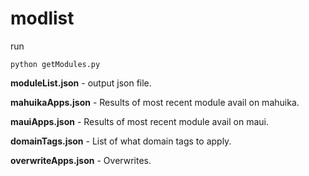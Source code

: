 # modlist

run
```
python getModules.py
```

**moduleList.json** - output json file.

**mahuikaApps.json** - Results of most recent module avail on mahuika.

**mauiApps.json** - Results of most recent module avail on maui.

**domainTags.json** - List of what domain tags to apply.

**overwriteApps.json** - Overwrites.
